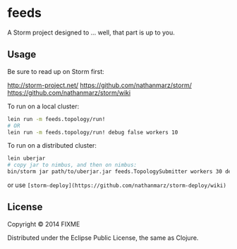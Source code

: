 # feeds

A Storm project designed to ... well, that part is up to you.

## Usage

Be sure to read up on Storm first:

http://storm-project.net/
https://github.com/nathanmarz/storm/
https://github.com/nathanmarz/storm/wiki

To run on a local cluster:

```bash
lein run -m feeds.topology/run!
# OR
lein run -m feeds.topology/run! debug false workers 10
```

To run on a distributed cluster:

```bash
lein uberjar
# copy jar to nimbus, and then on nimbus:
bin/storm jar path/to/uberjar.jar feeds.TopologySubmitter workers 30 debug false
```

or use `[storm-deploy](https://github.com/nathanmarz/storm-deploy/wiki)`

## License

Copyright © 2014 FIXME

Distributed under the Eclipse Public License, the same as Clojure.
